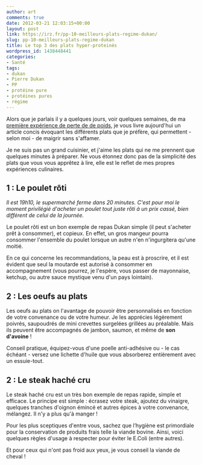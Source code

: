 ```yaml
---
author: art
comments: true
date: 2012-03-21 12:03:15+00:00
layout: post
link: https://irz.fr/pp-10-meilleurs-plats-regime-dukan/
slug: pp-10-meilleurs-plats-regime-dukan
title: Le top 3 des plats hyper-proteinés
wordpress_id: 1438448441
categories:
- Santé
tags:
- dukan
- Pierre Dukan
- PP
- protéine pure
- protéines pures
- régime
---
```


Alors que je parlais il y a quelques jours, voir quelques semaines, de ma [première expérience de perte de de poids](https://irz.fr/bien-dans-son-corps-perdre-du-poids-mais-comment-1), je vous livre aujourd'hui un article concis évoquant les différents plats que je préfère, qui permettent - selon moi - de maigrir sans s'affamer.

Je ne suis pas un grand cuisinier, et j'aime les plats qui ne me prennent que quelques minutes à préparer. Ne vous étonnez donc pas de la simplicité des plats que vous vous apprêtez à lire, elle est le reflet de mes propres expériences culinaires.



## 1 : Le poulet rôti


_Il est 19h10, le supermarché ferme dans 20 minutes. C'est pour moi le moment privilégié d'acheter un poulet tout juste rôti à un prix cassé, bien différent de celui de la journée._

Le poulet rôti est un bon exemple de repas Dukan simple (il peut s'acheter prêt à consommer), et copieux. En effet, un gros mangeur pourra consommer l'ensemble du poulet lorsque un autre n'en n'ingurgitera qu'une moitié.

En ce qui concerne les recommandations, la peau est à proscrire, et il est évident que seul la moutarde est autorisé à consommer en accompagnement (vous pourrez, je l'espère, vous passer de mayonnaise, ketchup, ou autre sauce mystique venu d'un pays lointain).



## 2 : Les oeufs au plats



Les oeufs au plats on l'avantage de pouvoir être personnalisés en fonction de votre convenance ou de votre humeur. Je les apprécies légèrement poivrés, saupoudrés de mini crevettes surgelées grillées au préalable. Mais ils peuvent être accompagnés de jambon, saumon, et même de **son d'avoine** !

Conseil pratique, équipez-vous d'une poelle anti-adhésive ou - le cas échéant - versez une lichette d'huile que vous absorberez entièrement avec un essuie-tout.



## 2 : Le steak haché cru


Le steak haché cru est un très bon exemple de repas rapide, simple et efficace. Le principe est simple : écrasez votre steak, ajoutez du vinaigre, quelques tranches d'oignon émincé et autres épices à votre convenance, mélangez. Il n'y a plus qu'à manger !

Pour les plus sceptiques d'entre vous, sachez que l’hygiène est primordiale pour la conservation de produits frais telle la viande bovine. Ainsi, voici quelques règles d'usage à respecter pour éviter le E.Coli (entre autres).

Et pour ceux qui n'ont pas froid aux yeux, je vous conseil la viande de cheval !
